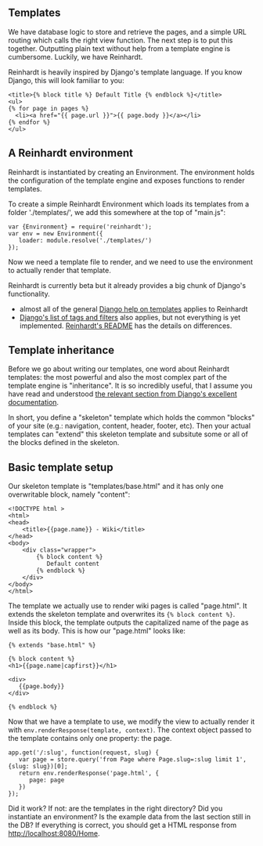 Templates
------------

We have database logic to store and retrieve the pages, and a simple URL routing which calls the right view function. The next step is to put this together. Outputting plain text without help from a template engine is cumbersome. Luckily, we have Reinhardt.

Reinhardt is heavily inspired by Django's template language. If you know Django, this will look familiar to you:

    <title>{% block title %} Default Title {% endblock %}</title>
    <ul>
    {% for page in pages %}
      <li><a href="{{ page.url }}">{{ page.body }}</a></li>
    {% endfor %}
    </ul>

A Reinhardt environment
------------------------

Reinhardt is instantiated by creating an Environment. The environment holds the configuration of the template engine and exposes functions to render templates.

To create a simple Reinhardt Environment which loads its templates from a folder './templates/', we add this somewhere at the top of "main.js":

    var {Environment} = require('reinhardt');
    var env = new Environment({
       loader: module.resolve('./templates/')
    });

Now we need a template file to render, and we need to use the environment to actually render that template.

<div class="knowmore">

Reinhardt is currently beta but it already provides a big chunk of Django's functionality.

  * almost all of the general [Django help on templates](https://docs.djangoproject.com/en/1.4/topics/templates/) applies to Reinhardt
  * [Django's list of tags and filters](https://docs.djangoproject.com/en/1.4/ref/templates/builtins/) also applies, but not everything is yet implemented. [Reinhardt's README](https://github.com/oberhamsi/reinhardt/blob/master/README) has the details on differences.

</div>

Template inheritance
---------------------

Before we go about writing our templates, one word about Reinhardt templates: the most powerful and also the most complex part of the template engine is "inheritance". It is so incredibly useful, that I assume you have read and understood [the relevant section from Django's excellent documentation](https://docs.djangoproject.com/en/1.4/topics/templates/#template-inheritance).

In short, you define a "skeleton" template which holds the common "blocks" of your site (e.g.: navigation, content, header, footer, etc). Then your actual templates can "extend" this skeleton template and subsitute some or all of the blocks defined in the skeleton.

Basic template setup
-----------------------------

Our skeleton template is "templates/base.html" and it has only one overwritable block, namely "content":

    <!DOCTYPE html >
    <html>
    <head>
        <title>{{page.name}} - Wiki</title>
    </head>
    <body>
        <div class="wrapper">
            {% block content %}
               Default content
            {% endblock %}
        </div>
    </body>
    </html>

The template we actually use to render wiki pages is called "page.html". It extends the skeleton template and overwrites its `{% block content %}`. Inside this block, the template outputs the capitalized name of the page as well as its body. This is how our "page.html" looks like:

    {% extends "base.html" %}

    {% block content %}
    <h1>{{page.name|capfirst}}</h1>

    <div>
       {{page.body}}
    </div>

    {% endblock %}


Now that we have a template to use, we modify the view to actually render it with `env.renderResponse(template, context)`. The context object passed to the template contains only one property: the page.

    app.get('/:slug', function(request, slug) {
       var page = store.query('from Page where Page.slug=:slug limit 1', {slug: slug})[0];
       return env.renderResponse('page.html', {
          page: page
       })
    });

Did it work? If not: are the templates in the right directory? Did you instantiate an environment? Is the example data from the last section still in the DB? If everything is correct, you should get a HTML response from <http://localhost:8080/Home>.
